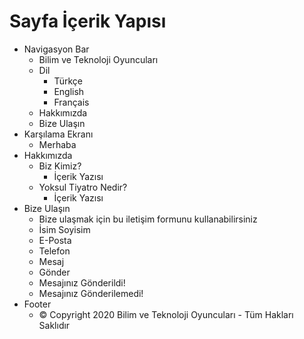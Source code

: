 # Sayfa İçerik Yapısı

* Navigasyon Bar
    * Bilim ve Teknoloji Oyuncuları
    * Dil
        * Türkçe
        * English
        * Français
    * Hakkımızda
    * Bize Ulaşın 
* Karşılama Ekranı
    * Merhaba
* Hakkımızda
    * Biz Kimiz?
        * İçerik Yazısı
    * Yoksul Tiyatro Nedir?
        * İçerik Yazısı
* Bize Ulaşın
    * Bize ulaşmak için bu iletişim formunu kullanabilirsiniz
    * İsim Soyisim
    * E-Posta
    * Telefon
    * Mesaj
    * Gönder
    * Mesajınız Gönderildi!
    * Mesajınız Gönderilemedi!
* Footer
    * © Copyright 2020 Bilim ve Teknoloji Oyuncuları - Tüm Hakları Saklıdır